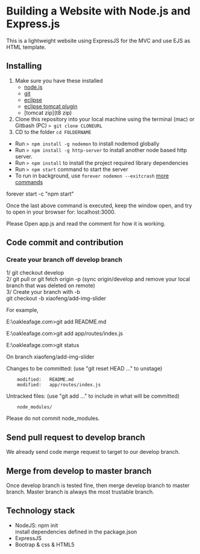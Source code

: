 # Building a Website with Node.js and Express.js
This is a lightweight website using ExpressJS for the MVC and use EJS as HTML template.

## Installing
1. Make sure you have these installed
	- [node.js](http://nodejs.org/)
	- [git](http://git-scm.com/)
	- [eclipse](eclipse.org)
	- [eclipse tomcat plugin](oxygen)
	- [tomcat zip](t8 zip)
2. Clone this repository into your local machine using the terminal (mac) or Gitbash (PC) `> git clone CLONEURL`
3. CD to the folder `cd FOLDERNAME`
* Run `> npm install -g nodemon` to install nodemod globally
* Run `> npm install -g http-server` to install another node based http server.
* Run `> npm install` to install the project required library dependencies
* Run `> npm start` command to start the server
* To run in background, use  `forever nodemon --exitcrash`  [more commands](https://stackoverflow.com/questions/12701259/how-to-make-a-node-js-application-run-permanently) 

forever start -c "npm start"

Once the last above command is executed, keep the window open,
and try to open in your browser for: localhost:3000. 

Please Open app.js and read the comment for how it is working.

## Code commit and contribution

### Create your branch off develop branch

1/ git checkout develop <br>
2/ git pull or git fetch origin -p (sync origin/develop and remove your local branch that was deleted on remote) <br>
3/ Create your branch with -b <br>
git checkout -b xiaofeng/add-img-slider <br>

For example, 

E:\oakleafage.com>git add README.md

E:\oakleafage.com>git add app/routes/index.js

E:\oakleafage.com>git status

On branch xiaofeng/add-img-slider <br>

Changes to be committed:
  (use "git reset HEAD <file>..." to unstage)

        modified:   README.md
        modified:   app/routes/index.js

Untracked files:
  (use "git add <file>..." to include in what will be committed)

        node_modules/

Please do not commit node_modules.

## Send pull request to develop branch
We already send code merge request to target to our develop branch.

## Merge from develop to master branch
Once develop branch is tested fine, then merge develop branch to master branch. Master branch is always the most trustable branch.

## Technology stack
* NodeJS: npm init <br>
        install dependencies defined in the package.json
* ExpressJS
* Bootrap & css & HTML5
